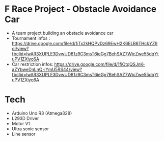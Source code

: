 # F Race Project - Obstacle Avoidance Car
- A team project building an obstacle avoidance car 
- Tournament infos : https://drive.google.com/file/d/1iTx2kHQPvDz69EwH2K6ELB6THckYZ9oi/view?fbclid=IwAR3XUPLE3DvwUD81z9C3msT6ieGg7BehSAZ7WicZwe55dqYtuPV1ZXiyo6A
- Car restriction infos: https://drive.google.com/file/d/1fiOtqQSJnK-aZYbweDnLnQ-iYmU5RS44/view?fbclid=IwAR3XUPLE3DvwUD81z9C3msT6ieGg7BehSAZ7WicZwe55dqYtuPV1ZXiyo6A

# Tech
- Arduino Uno R3 (Atmega328)
- L293D Driver
- Motor V1
- Ultra sonic sensor
- Line sensor
